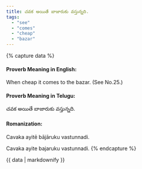 ```yaml
---
title: చవక అయితే బాజారుకు వస్తున్నది.
tags:
  - "see"
  - "comes"
  - "cheap"
  - "bazar"
---
```


{% capture data %}
#### Proverb Meaning in English:
When cheap it comes to the bazar.
(See No.25.)

#### Proverb Meaning in Telugu:
చవక అయితే బాజారుకు వస్తున్నది.

#### Romanization:
Cavaka ayitē bājāruku vastunnadi.

Cavaka ayite bajaruku vastunnadi.
{% endcapture %}

{{ data | markdownify }}

